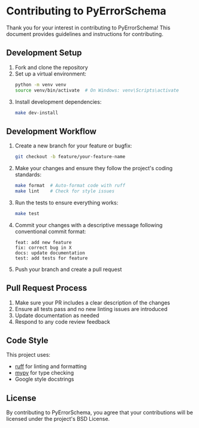# Contributing to PyErrorSchema

Thank you for your interest in contributing to PyErrorSchema! This document provides guidelines and instructions for contributing.

## Development Setup

1. Fork and clone the repository
2. Set up a virtual environment:
   ```bash
   python -m venv venv
   source venv/bin/activate  # On Windows: venv\Scripts\activate
   ```
3. Install development dependencies:
   ```bash
   make dev-install
   ```

## Development Workflow

1. Create a new branch for your feature or bugfix:
   ```bash
   git checkout -b feature/your-feature-name
   ```

2. Make your changes and ensure they follow the project's coding standards:
   ```bash
   make format  # Auto-format code with ruff
   make lint    # Check for style issues
   ```

3. Run the tests to ensure everything works:
   ```bash
   make test
   ```

4. Commit your changes with a descriptive message following conventional commit format:
   ```
   feat: add new feature
   fix: correct bug in X
   docs: update documentation
   test: add tests for feature
   ```

5. Push your branch and create a pull request

## Pull Request Process

1. Make sure your PR includes a clear description of the changes
2. Ensure all tests pass and no new linting issues are introduced
3. Update documentation as needed
4. Respond to any code review feedback

## Code Style

This project uses:
- [ruff](https://github.com/astral-sh/ruff) for linting and formatting
- [mypy](https://mypy.readthedocs.io/) for type checking
- Google style docstrings

## License

By contributing to PyErrorSchema, you agree that your contributions will be licensed under the project's BSD License. 